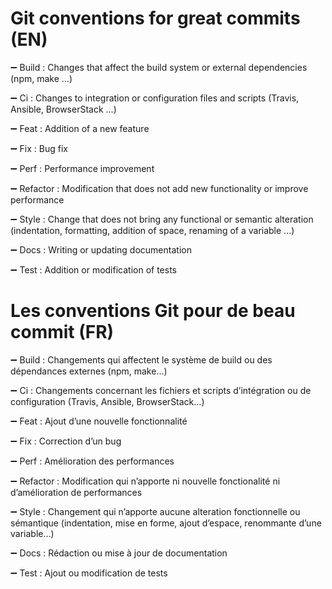 # Git conventions for great commits (EN)

:heavy_minus_sign: Build : Changes that affect the build system or external dependencies (npm, make ...)

:heavy_minus_sign: Ci : Changes to integration or configuration files and scripts (Travis, Ansible, BrowserStack ...)

:heavy_minus_sign: Feat : Addition of a new feature

:heavy_minus_sign: Fix : Bug fix

:heavy_minus_sign: Perf : Performance improvement

:heavy_minus_sign: Refactor : Modification that does not add new functionality or improve performance

:heavy_minus_sign: Style : Change that does not bring any functional or semantic alteration (indentation, formatting, addition of space, renaming of a variable ...)

:heavy_minus_sign: Docs : Writing or updating documentation

:heavy_minus_sign: Test : Addition or modification of tests

# Les conventions Git pour de beau commit (FR)

:heavy_minus_sign: Build : Changements qui affectent le système de build ou des dépendances externes (npm, make…)

:heavy_minus_sign: Ci : Changements concernant les fichiers et scripts d’intégration ou de configuration (Travis, Ansible, BrowserStack…)

:heavy_minus_sign: Feat : Ajout d’une nouvelle fonctionnalité

:heavy_minus_sign: Fix : Correction d’un bug

:heavy_minus_sign: Perf : Amélioration des performances

:heavy_minus_sign: Refactor : Modification qui n’apporte ni nouvelle fonctionalité ni d’amélioration de performances

:heavy_minus_sign: Style : Changement qui n’apporte aucune alteration fonctionnelle ou sémantique (indentation, mise en forme, ajout d’espace, renommante d’une variable…)

:heavy_minus_sign: Docs : Rédaction ou mise à jour de documentation

:heavy_minus_sign: Test : Ajout ou modification de tests
